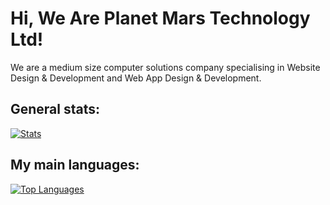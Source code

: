 # Hi, We Are Planet Mars Technology Ltd!

We are a medium size computer solutions company specialising in Website Design & Development and Web App Design & Development.

## General stats:
[![Stats](https://github-readme-stats.vercel.app/api?username=planet-mars-tchnology&show_icons=true&count_private=true&include_all_commits=true&theme=react)](https://github.com/planet-mars-tchnology?tab=repositories)

## My main languages:
[![Top Languages](https://github-readme-stats.vercel.app/api/top-langs/?username=planet-mars-tchnology&layout=compact&langs_count=3&theme=react)](https://github.com/planet-mars-tchnology?tab=repositories)
